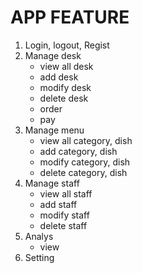 # APP FEATURE

1. Login, logout, Regist
2. Manage desk
    - view all desk
    - add desk
    - modify desk
    - delete desk
    - order
    - pay
3. Manage menu
    - view all category, dish
    - add category, dish
    - modify category, dish
    - delete category, dish
4. Manage staff
    - view all staff
    - add staff
    - modify staff
    - delete staff
5. Analys
    - view
6. Setting